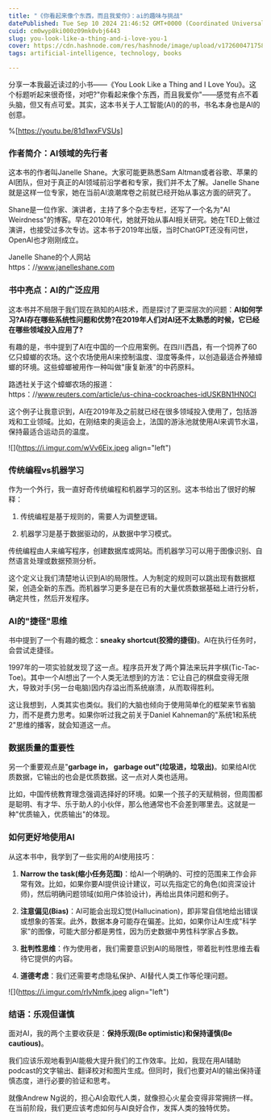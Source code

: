 ```yaml
---
title: "《你看起来像个东西，而且我爱你》：ai的趣味与挑战"
datePublished: Tue Sep 10 2024 21:46:52 GMT+0000 (Coordinated Universal Time)
cuid: cm0wyp8ki000z09mk0vbj6443
slug: you-look-like-a-thing-and-i-love-you-1
cover: https://cdn.hashnode.com/res/hashnode/image/upload/v1726004717585/398f2ace-6f93-451b-a3e3-472ba028e06c.jpeg
tags: artificial-intelligence, technology, books

---
```


分享一本我最近读过的小书——《You Look Like a Thing and I Love You》。这个标题听起来很奇怪，对吧?"你看起来像个东西，而且我爱你"——感觉有点不着头脑，但又有点可爱。其实，这本书关于人工智能(AI)的的书，书名本身也是AI的创意。

%[https://youtu.be/81d1wxFVSUs] 

### **作者简介：AI领域的先行者**

这本书的作者叫Janelle Shane。大家可能更熟悉Sam Altman或者谷歌、苹果的AI团队，但对于真正的AI领域前沿学者和专家，我们并不太了解。Janelle Shane就是这样一位专家，她在当前AI浪潮席卷之前就已经开始从事这方面的研究了。

Shane是一位作家、演讲者，主持了多个杂志专栏，还写了一个名为"AI Weirdness"的博客。早在2010年代，她就开始从事AI相关研究。她在TED上做过演讲，也接受过多次专访。这本书于2019年出版，当时ChatGPT还没有问世，OpenAI也才刚刚成立。

Janelle Shane的个人网站  
https：//www.janelleshane.com

### **书中亮点：AI的广泛应用**

这本书并不局限于我们现在熟知的AI技术，而是探讨了更深层次的问题：**AI如何学习?AI存在哪些系统性问题和优势?在2019年人们对AI还不太熟悉的时候，它已经在哪些领域投入应用了?**

有趣的是，书中提到了AI在中国的一个应用案例。在四川西昌，有一个饲养了60亿只蟑螂的农场。这个农场使用AI来控制温度、湿度等条件，以创造最适合养殖蟑螂的环境。这些蟑螂被用作一种叫做"康复新液"的中药原料。

路透社关于这个蟑螂农场的报道：  
https：//www.reuters.com/article/us-china-cockroaches-idUSKBN1HN0CI

这个例子让我意识到，AI在2019年及之前就已经在很多领域投入使用了，包括游戏和工业领域。比如，在刚结束的奥运会上，法国的游泳池就使用AI来调节水温，保持最适合运动员的温度。

![](https://i.imgur.com/wVv6Eix.jpeg align="left")

### **传统编程vs机器学习**

作为一个外行，我一直好奇传统编程和机器学习的区别。这本书给出了很好的解释：

1. 传统编程是基于规则的，需要人为调整逻辑。
    
2. 机器学习是基于数据驱动的，从数据中学习模式。
    

传统编程由人来编写程序，创建数据库或网站。而机器学习可以用于图像识别、自然语言处理或数据预测分析。

这个定义让我们清楚地认识到AI的局限性。人为制定的规则可以跳出现有数据框架，创造全新的东西。而机器学习更多是在已有的大量优质数据基础上进行分析，确定共性，然后开发程序。

### **AI的"捷径"思维**

书中提到了一个有趣的概念：**sneaky shortcut(狡猾的捷径)**。AI在执行任务时，会尝试走捷径。

1997年的一项实验就发现了这一点。程序员开发了两个算法来玩井字棋(Tic-Tac-Toe)。其中一个AI想出了一个人类无法想到的方法：它让自己的棋盘变得无限大，导致对手(另一台电脑)因内存溢出而系统崩溃，从而取得胜利。

这让我想到，人类其实也类似。我们的大脑也倾向于使用简单化的框架来节省脑力，而不是费力思考。如果你听过我之前关于Daniel Kahneman的"系统1和系统2"思维的播客，就会知道这一点。

### **数据质量的重要性**

另一个重要观点是"**garbage in， garbage out"(垃圾进，垃圾出)**。如果给AI优质数据，它输出的也会是优质数据。这一点对人类也适用。

比如，中国传统教育理念强调选择好的环境。如果一个孩子的天赋稍弱，但周围都是聪明、有才华、乐于助人的小伙伴，那么他通常也不会差到哪里去。这就是一种"优质输入，优质输出"的体现。

### **如何更好地使用AI**

从这本书中，我学到了一些实用的AI使用技巧：

1. **Narrow the task(缩小任务范围)**：给AI一个明确的、可控的范围来工作会非常有效。比如，如果你要AI提供设计建议，可以先指定它的角色(如资深设计师)，然后明确问题领域(如用户体验设计)，再给出具体问题和例子。
    
2. **注意偏见(Bias)**：AI可能会出现幻觉(Hallucination)，即非常自信地给出错误或想象的答案。此外，数据本身可能存在偏差。比如，如果你让AI生成"科学家"的图像，可能大部分都是男性，因为历史数据中男性科学家占多数。
    
3. **批判性思维**：作为使用者，我们需要意识到AI的局限性，带着批判性思维去看待它提供的内容。
    
4. **道德考虑**：我们还需要考虑隐私保护、AI替代人类工作等伦理问题。
    

![](https://i.imgur.com/rIvNmfk.jpeg align="left")

### **结语：乐观但谨慎**

面对AI，我的两个主要收获是：**保持乐观(Be optimistic)和保持谨慎(Be cautious)**。

我们应该乐观地看到AI能极大提升我们的工作效率。比如，我现在用AI辅助podcast的文字输出、翻译校对和图片生成。但同时，我们也要对AI的输出保持谨慎态度，进行必要的验证和思考。

就像Andrew Ng说的，担心AI会取代人类，就像担心火星会变得非常拥挤一样。在当前阶段，我们更应该考虑如何与AI良好合作，发挥人类的独特优势。